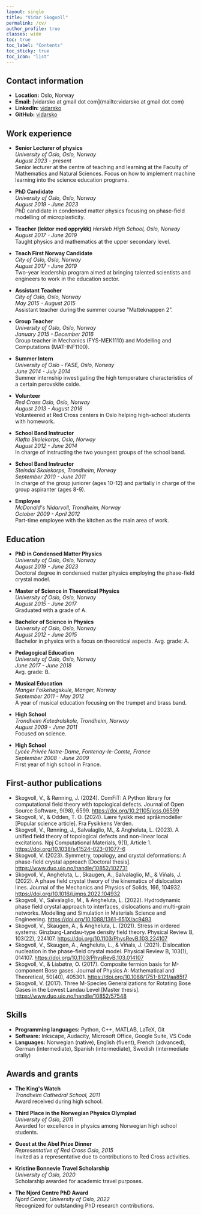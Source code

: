 ```yaml
---
layout: single
title: "Vidar Skogvoll"
permalink: /cv/
author_profile: true
classes: wide
toc: true
toc_label: "Contents"
toc_sticky: true
toc_icon: "list"
---
```


## Contact information

- **Location:** Oslo, Norway
- **Email:** [vidarsko at gmail dot com](mailto:vidarsko at gmail dot com)
- **LinkedIn:** [vidarsko](https://www.linkedin.com/in/vidarsko/)
- **GitHub:** [vidarsko](https://github.com/vidarsko)

## Work experience

- **Senior Lecturer of physics**  
  *University of Oslo, Oslo, Norway*  
  *August 2023 - present*  
  Senior lecturer at the centre of teaching and learning at the Faculty of Mathematics and Natural Sciences.
  Focus on how to implement machine learning into the science education programs.

- **PhD Candidate**  
  *University of Oslo, Oslo, Norway*  
  *August 2019 - June 2023*  
  PhD candidate in condensed matter physics focusing on phase-field modelling of microplasticity.

- **Teacher (lektor med opprykk)**
  *Hersleb High School, Oslo, Norway*
  *August 2017 - June 2019*  
  Taught physics and mathematics at the upper secondary level.

- **Teach First Norway Candidate**  
  *City of Oslo, Oslo, Norway*  
  *August 2017 - June 2019*  
  Two-year leadership program aimed at bringing talented scientists and engineers to work in the education sector.

- **Assistant Teacher**  
  *City of Oslo, Oslo, Norway*  
  *May 2015 - August 2015*  
  Assistant teacher during the summer course “Matteknappen 2”.

- **Group Teacher**  
  *University of Oslo, Oslo, Norway*  
  *January 2015 - December 2016*  
  Group teacher in Mechanics (FYS-MEK1110) and Modelling and Computations (MAT-INF1100).

- **Summer Intern**  
  *University of Oslo - FASE, Oslo, Norway*  
  *June 2014 - July 2014*  
  Summer internship investigating the high temperature characteristics of a certain perovskite oxide.

- **Volunteer**  
  *Red Cross Oslo, Oslo, Norway*  
  *August 2013 - August 2016*  
  Volunteered at Red Cross centers in Oslo helping high-school students with homework.

- **School Band Instructor**  
  *Kløfta Skolekorps, Oslo, Norway*  
  *August 2012 - June 2014*  
  In charge of instructing the two youngest groups of the school band.

- **School Band Instructor**  
  *Steindal Skolekorps, Trondheim, Norway*  
  *September 2010 - June 2011*  
  In charge of the group juniorer (ages 10-12) and partially in charge of the group aspiranter (ages 8-9).

- **Employee**  
  *McDonald's Nidarvoll, Trondheim, Norway*  
  *October 2009 - April 2012*  
  Part-time employee with the kitchen as the main area of work.

## Education

- **PhD in Condensed Matter Physics**  
  *University of Oslo, Oslo, Norway*  
  *August 2019 - June 2023*  
  Doctoral degree in condensed matter physics employing the phase-field crystal model.

- **Master of Science in Theoretical Physics**  
  *University of Oslo, Oslo, Norway*  
  *August 2015 - June 2017*  
  Graduated with a grade of A.

- **Bachelor of Science in Physics**  
  *University of Oslo, Oslo, Norway*  
  *August 2012 - June 2015*  
  Bachelor in physics with a focus on theoretical aspects. Avg. grade: A.

- **Pedagogical Education**  
  *University of Oslo, Oslo, Norway*  
  *June 2017 - June 2018*  
  Avg. grade: B.

- **Musical Education**  
  *Manger Folkehøgskule, Manger, Norway*  
  *September 2011 - May 2012*  
  A year of musical education focusing on the trumpet and brass band.

- **High School**  
  *Trondheim Katedralskole, Trondheim, Norway*  
  *August 2009 - June 2011*  
  Focused on science.

- **High School**  
  *Lycée Privée Notre-Dame, Fontenay-le-Comte, France*  
  *September 2008 - June 2009*  
  First year of high school in France.


## First-author publications

* Skogvoll, V., & Rønning, J. (2024). ComFiT: A Python library for computational field theory with topological defects. Journal of Open Source Software, 9(98), 6599. https://doi.org/10.21105/joss.06599
* Skogvoll, V., & Odden, T. O. (2024). Lære fysikk med språkmodeller [Popular science article]. Fra Fysikkens Verden.
* Skogvoll, V., Rønning, J., Salvalaglio, M., & Angheluta, L. (2023). A unified field theory of topological defects and non-linear local excitations. Npj Computational Materials, 9(1), Article 1. https://doi.org/10.1038/s41524-023-01077-6
* Skogvoll, V. (2023). Symmetry, topology, and crystal deformations: A phase-field crystal approach [Doctoral thesis]. https://www.duo.uio.no/handle/10852/102731
* Skogvoll, V., Angheluta, L., Skaugen, A., Salvalaglio, M., & Viñals, J. (2022). A phase field crystal theory of the kinematics of dislocation lines. Journal of the Mechanics and Physics of Solids, 166, 104932. https://doi.org/10.1016/j.jmps.2022.104932
* Skogvoll, V., Salvalaglio, M., & Angheluta, L. (2022). Hydrodynamic phase field crystal approach to interfaces, dislocations and multi-grain networks. Modelling and Simulation in Materials Science and Engineering. https://doi.org/10.1088/1361-651X/ac9493
* Skogvoll, V., Skaugen, A., & Angheluta, L. (2021). Stress in ordered systems: Ginzburg-Landau-type density field theory. Physical Review B, 103(22), 224107. https://doi.org/10.1103/PhysRevB.103.224107
* Skogvoll, V., Skaugen, A., Angheluta, L., & Viñals, J. (2021). Dislocation nucleation in the phase-field crystal model. Physical Review B, 103(1), 014107. https://doi.org/10.1103/PhysRevB.103.014107
* Skogvoll, V., & Liabøtrø, O. (2017). Composite fermion basis for M-component Bose gases. Journal of Physics A: Mathematical and Theoretical, 50(40), 405301. https://doi.org/10.1088/1751-8121/aa85f7
* Skogvoll, V. (2017). Three M-Species Generalizations for Rotating Bose Gases in the Lowest Landau Level [Master thesis]. https://www.duo.uio.no/handle/10852/57548



## Skills

- **Programming languages:** Python, C++, MATLAB, LaTeX, Git
- **Software:** Inkscape, Audacity, Microsoft Office, Google Suite, VS Code
- **Languages:** Norwegian (native), English (fluent), French (advanced), German (intermediate), Spanish (intermediate), Swedish (intermediate orally)


## Awards and grants

- **The King's Watch**  
  *Trondheim Cathedral School, 2011*  
  Award received during high school.

- **Third Place in the Norwegian Physics Olympiad**  
  *University of Oslo, 2011*  
  Awarded for excellence in physics among Norwegian high school students.

- **Guest at the Abel Prize Dinner**  
  *Representative of Red Cross Oslo, 2015*  
  Invited as a representative due to contributions to Red Cross activities.

- **Kristine Bonnevie Travel Scholarship**  
  *University of Oslo, 2020*  
  Scholarship awarded for academic travel purposes.

- **The Njord Centre PhD Award**  
  *Njord Center, University of Oslo, 2022*  
  Recognized for outstanding PhD research contributions.

